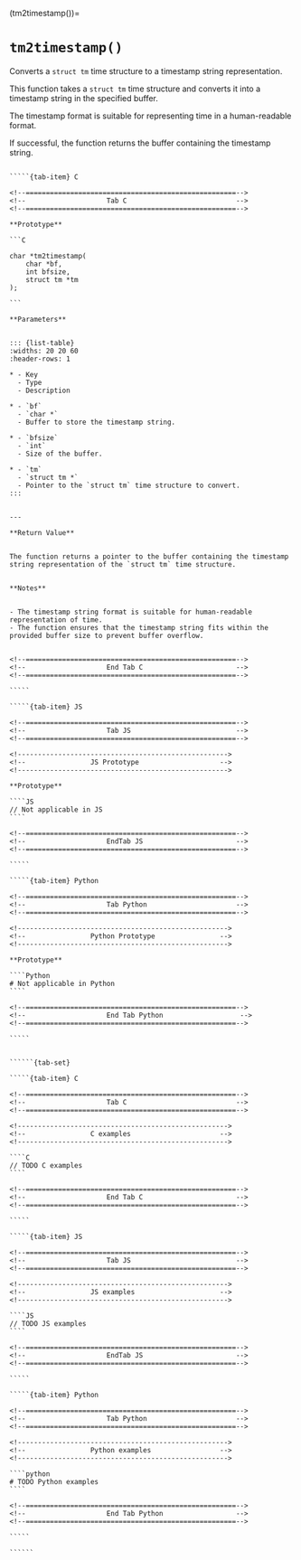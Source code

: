 <!-- ============================================================== -->
(tm2timestamp())=
# `tm2timestamp()`
<!-- ============================================================== -->


Converts a `struct tm` time structure to a timestamp string representation.

This function takes a `struct tm` time structure and converts it into a timestamp string in the specified buffer.

The timestamp format is suitable for representing time in a human-readable format.

If successful, the function returns the buffer containing the timestamp string.


<!------------------------------------------------------------>
<!--                    Prototypes                          -->
<!------------------------------------------------------------>

``````{tab-set}

`````{tab-item} C

<!--====================================================-->
<!--                    Tab C                           -->
<!--====================================================-->

**Prototype**

```C

char *tm2timestamp(
    char *bf,
    int bfsize,
    struct tm *tm
);

```

**Parameters**


::: {list-table}
:widths: 20 20 60
:header-rows: 1

* - Key
  - Type
  - Description

* - `bf`
  - `char *`
  - Buffer to store the timestamp string.
  
* - `bfsize`
  - `int`
  - Size of the buffer.
  
* - `tm`
  - `struct tm *`
  - Pointer to the `struct tm` time structure to convert.
:::


---

**Return Value**


The function returns a pointer to the buffer containing the timestamp string representation of the `struct tm` time structure.


**Notes**


- The timestamp string format is suitable for human-readable representation of time.
- The function ensures that the timestamp string fits within the provided buffer size to prevent buffer overflow.


<!--====================================================-->
<!--                    End Tab C                       -->
<!--====================================================-->

`````

`````{tab-item} JS

<!--====================================================-->
<!--                    Tab JS                          -->
<!--====================================================-->

<!---------------------------------------------------->
<!--                JS Prototype                    -->
<!---------------------------------------------------->

**Prototype**

````JS
// Not applicable in JS
````

<!--====================================================-->
<!--                    EndTab JS                       -->
<!--====================================================-->

`````

`````{tab-item} Python

<!--====================================================-->
<!--                    Tab Python                      -->
<!--====================================================-->

<!---------------------------------------------------->
<!--                Python Prototype                -->
<!---------------------------------------------------->

**Prototype**

````Python
# Not applicable in Python
````

<!--====================================================-->
<!--                    End Tab Python                   -->
<!--====================================================-->

`````

``````

<!------------------------------------------------------------>
<!--                    Examples                            -->
<!------------------------------------------------------------>

```````{dropdown} Examples

``````{tab-set}

`````{tab-item} C

<!--====================================================-->
<!--                    Tab C                           -->
<!--====================================================-->

<!---------------------------------------------------->
<!--                C examples                      -->
<!---------------------------------------------------->

````C
// TODO C examples
````

<!--====================================================-->
<!--                    End Tab C                       -->
<!--====================================================-->

`````

`````{tab-item} JS

<!--====================================================-->
<!--                    Tab JS                          -->
<!--====================================================-->

<!---------------------------------------------------->
<!--                JS examples                     -->
<!---------------------------------------------------->

````JS
// TODO JS examples
````

<!--====================================================-->
<!--                    EndTab JS                       -->
<!--====================================================-->

`````

`````{tab-item} Python

<!--====================================================-->
<!--                    Tab Python                      -->
<!--====================================================-->

<!---------------------------------------------------->
<!--                Python examples                 -->
<!---------------------------------------------------->

````python
# TODO Python examples
````

<!--====================================================-->
<!--                    End Tab Python                  -->
<!--====================================================-->

`````

``````

```````

